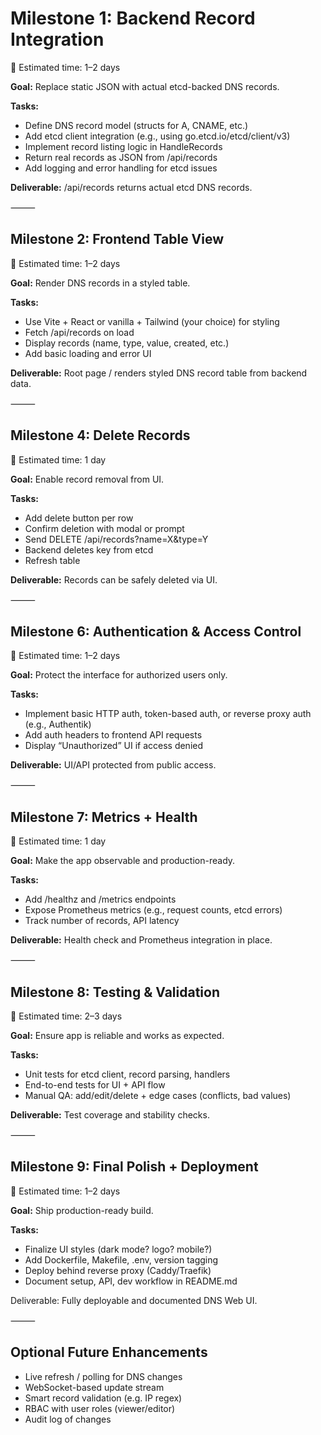 # Milestone 1: Backend Record Integration

📅 Estimated time: 1–2 days

**Goal:** Replace static JSON with actual etcd-backed DNS records.

**Tasks:**
* Define DNS record model (structs for A, CNAME, etc.)
* Add etcd client integration (e.g., using go.etcd.io/etcd/client/v3)
* Implement record listing logic in HandleRecords
* Return real records as JSON from /api/records
* Add logging and error handling for etcd issues

**Deliverable:** /api/records returns actual etcd DNS records.

⸻

## Milestone 2: Frontend Table View

📅 Estimated time: 1–2 days

**Goal:** Render DNS records in a styled table.

**Tasks:**
* Use Vite + React or vanilla + Tailwind (your choice) for styling
* Fetch /api/records on load
* Display records (name, type, value, created, etc.)
* Add basic loading and error UI

**Deliverable:** Root page / renders styled DNS record table from backend data.

⸻

## Milestone 4: Delete Records

📅 Estimated time: 1 day

**Goal:** Enable record removal from UI.

**Tasks:**
* Add delete button per row
* Confirm deletion with modal or prompt
* Send DELETE /api/records?name=X&type=Y
* Backend deletes key from etcd
* Refresh table

**Deliverable:** Records can be safely deleted via UI.

⸻

## Milestone 6: Authentication & Access Control

📅 Estimated time: 1–2 days

**Goal:** Protect the interface for authorized users only.

**Tasks:**
* Implement basic HTTP auth, token-based auth, or reverse proxy auth (e.g., Authentik)
* Add auth headers to frontend API requests
* Display “Unauthorized” UI if access denied

**Deliverable:** UI/API protected from public access.

⸻

## Milestone 7: Metrics + Health

📅 Estimated time: 1 day

**Goal:** Make the app observable and production-ready.

**Tasks:**
* Add /healthz and /metrics endpoints
* Expose Prometheus metrics (e.g., request counts, etcd errors)
* Track number of records, API latency

**Deliverable:** Health check and Prometheus integration in place.

⸻

## Milestone 8: Testing & Validation

📅 Estimated time: 2–3 days

**Goal:** Ensure app is reliable and works as expected.

**Tasks:**
* Unit tests for etcd client, record parsing, handlers
* End-to-end tests for UI + API flow
* Manual QA: add/edit/delete + edge cases (conflicts, bad values)

**Deliverable:** Test coverage and stability checks.

⸻

## Milestone 9: Final Polish + Deployment

📅 Estimated time: 1–2 days

**Goal:** Ship production-ready build.

**Tasks:**
* Finalize UI styles (dark mode? logo? mobile?)
* Add Dockerfile, Makefile, .env, version tagging
* Deploy behind reverse proxy (Caddy/Traefik)
* Document setup, API, dev workflow in README.md

Deliverable: Fully deployable and documented DNS Web UI.

⸻

## Optional Future Enhancements
* Live refresh / polling for DNS changes
* WebSocket-based update stream
* Smart record validation (e.g. IP regex)
* RBAC with user roles (viewer/editor)
* Audit log of changes
